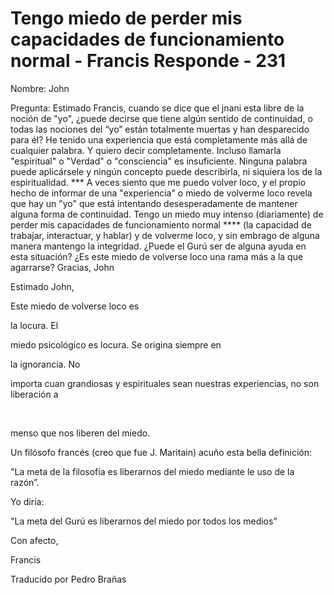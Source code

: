 # Tengo miedo de perder mis capacidades de funcionamiento normal - Francis Responde - 231

Nombre: John 

Pregunta: Estimado Francis, cuando se dice que el jnani esta libre de la noci&oacute;n de "yo", &iquest;puede decirse que tiene alg&uacute;n sentido de continuidad, o todas las nociones del &ldquo;yo&rdquo; est&aacute;n totalmente muertas y han desparecido para &eacute;l? He tenido una experiencia que est&aacute; completamente m&aacute;s all&aacute; de cualquier palabra. Y quiero decir completamente. Incluso llamarla "espiritual" o "Verdad" o "consciencia" es insuficiente. Ninguna palabra puede aplic&aacute;rsele y ning&uacute;n concepto puede describirla, ni siquiera los de la espiritualidad. *** A veces siento que me puedo volver loco, y el propio hecho de informar de una "experiencia" o miedo de volverme loco revela que hay un "yo" que est&aacute; intentando desesperadamente de mantener alguna forma de continuidad. Tengo un miedo muy intenso (diariamente) de perder mis capacidades de funcionamiento normal **** (la capacidad de trabajar, interactuar, y hablar) y de volverme loco, y sin embrago de alguna manera mantengo la integridad. &iquest;Puede el Gur&uacute; ser de alguna ayuda en esta situaci&oacute;n? &iquest;Es este miedo de volverse loco una rama m&aacute;s a la que agarrarse? Gracias, John

Estimado John,

Este miedo de volverse loco es 

la locura. El

 miedo psicol&oacute;gico es locura. Se origina siempre en 

la ignorancia. No

 importa cuan grandiosas y espirituales sean nuestras experiencias, no son liberaci&oacute;n a

&nbsp; 

menso que nos liberen del miedo.

Un fil&oacute;sofo franc&eacute;s (creo que fue J. Maritain) acu&ntilde;o esta bella definici&oacute;n:

"La meta de la filosof&iacute;a es liberarnos del miedo mediante le uso de la raz&oacute;n&rdquo;.

Yo dir&iacute;a:

"La meta del Gur&uacute; es liberarnos del miedo por todos los medios"

Con afecto,

Francis

Traducido por Pedro Bra&ntilde;as

